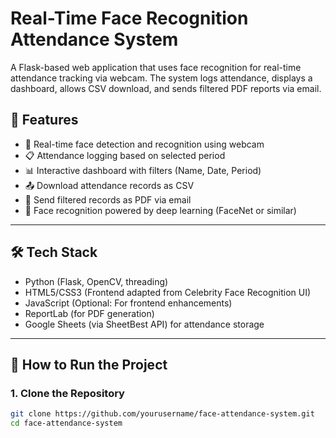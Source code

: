 # Real-Time Face Recognition Attendance System

A Flask-based web application that uses face recognition for real-time attendance tracking via webcam. The system logs attendance, displays a dashboard, allows CSV download, and sends filtered PDF reports via email.

## 🔧 Features

- 🎥 Real-time face detection and recognition using webcam
- 📋 Attendance logging based on selected period
- 📊 Interactive dashboard with filters (Name, Date, Period)
- 📤 Download attendance records as CSV
- 📧 Send filtered records as PDF via email
- 🧠 Face recognition powered by deep learning (FaceNet or similar)

---

## 🛠️ Tech Stack

- Python (Flask, OpenCV, threading)
- HTML5/CSS3 (Frontend adapted from Celebrity Face Recognition UI)
- JavaScript (Optional: For frontend enhancements)
- ReportLab (for PDF generation)
- Google Sheets (via SheetBest API) for attendance storage

---

## 🚀 How to Run the Project

### 1. Clone the Repository

```bash
git clone https://github.com/yourusername/face-attendance-system.git
cd face-attendance-system
```
